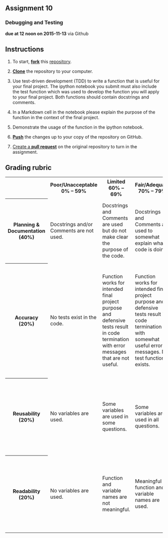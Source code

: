 ## Assignment 10
### Debugging and Testing
**due at 12 noon on 2015-11-13** via Github

## Instructions

1. To start, [**fork**](https://guides.github.com/activities/forking/) this [repository](https://github.com/PHY3009/assignment_10).

2. [**Clone**](http://gitref.org/creating/#clone) the repository to your computer.

3. Use test-driven development (TDD) to write a function that is useful for your final 
project. The ipython notebook you submit must also include the test function which was 
used to develop the function you will apply to your final project. Both functions should 
contain docstrings and comments.

4. In a Markdown cell in the notebook please explain the purpose of the function in the 
context of the final project.

5. Demonstrate the usage of the function in the ipython notebook.

6. [**Push**](http://gitref.org/remotes/#push) the changes up to your copy of the 
repository on GitHub.

7. [Create a **pull request**](https://help.github.com/articles/creating-a-pull-request/) 
on the original repository to turn in the assignment.


## Grading rubric

<table>
  <tr>
    <th></td>
    <th>Poor/Unacceptable 0% – 59%</td> 
    <th>Limited 60% – 69%</td> 
    <th>Fair/Adequate 70% – 79%</td> 
    <th>Good 80% – 89%</td> 
    <th>Exceptional 90% – 100%</td> 
  </tr>
  <tr>
    <th>Planning & Documentation (40%)</td>
    <td>Docstrings and/or Comments are not used.</td> 
    <td>Docstrings and Comments are used but do not make clear the purpose of the code.</td> 
    <td>Docstrings and Comments are used to somewhat explain what code is doing.</td> 
    <td>Docstrings and Comments are used well to clearly explain what code is doing.</td> 
    <td>Docstrings and Comments are used exceptionally well to clearly explain what code is doing.</td> 
  </tr>
  <tr>
    <th>Accuracy (20%)</td>
    <td>No tests exist in the code.</td> 
    <td>Function works for intended final project purpose and defensive tests result in code termination with error messages that are not useful.</td> 
    <td>Function works for intended final project purpose and defensive tests result in code termination with somewhat useful error messages. No test function exists.</td> 
    <td>Function works for intended final project purpose and defensive tests result in code termination with somewhat useful error messages. Test function throws no errors when run.</td> 
    <td>Function works for intended final project purpose and defensive tests result in code termination with exceptionally useful error messages. Test function throws no errors when run.</td> 
  </tr>
  <tr>
    <th>Reusability (20%)</td>
    <td>No variables are used.</td> 
    <td>Some variables are used in some questions.</td> 
    <td>Some variables are used in all questions.</td> 
    <td>For all questions, all inputs are assigned to variables and variables are used in solving the problems. </td> 
    <td>Functions are used. All inputs are assigned to variables, variables are used in solving the problems and outputs are saved to variables.</td> 
  </tr>
  <tr>
    <th>Readability (20%)</td>
    <td>No variables are used.</td> 
    <td>Function and variable names are not meaningful.</td> 
    <td>Meaningful function and variable names are used.</td> 
    <td>Meaningful function and variable names are used. Complicated problems are broken down into multiple steps.</td> 
    <td>Whitespace is well used. Meaningful function and variable names are used. Complicated problems are broken down into multiple steps.</td> 
  </tr>
</table>
